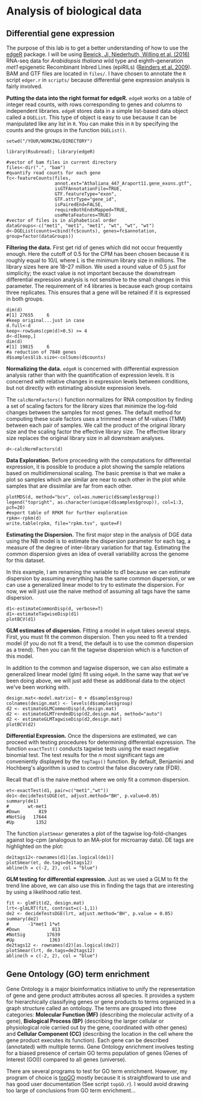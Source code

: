 # Analysis of biological data

## Differential gene expression

The purpose of this lab is to get a better understanding of how to use the [edgeR](https://bioconductor.org/packages/release/bioc/html/edgeR.html) package. I will be using [Bewick, Ji, Niederhuth, Willing et al. (2016)](https://www.ncbi.nlm.nih.gov/pubmed/27457936) RNA-seq data for _Arabidopsis thaliana_ wild type and eighth-generation _met1_ epigenetic Recombinant Inbred Lines (epiRILs) ([Reinders et al. 2009](https://www.ncbi.nlm.nih.gov/pubmed/19390088)). BAM and GTF files are located in `files/`. I have chosen to annotate the `R` script `edger.r` in `scripts/` because differential gene expression analysis is fairly involved.

__Putting the data into the right format for edgeR.__ `edgeR` works on a table of integer read counts, with rows corresponding to genes and columns to independent libraries. `edgeR` stores data in a simple list-based data object called a `DGEList`. This type of object is easy to use because it can be manipulated like any list in `R`. You can make this in `R` by specifying the counts and the groups in the function `DGEList()`.

```
setwd("/YOUR/WORKING/DIRECTORY")

library(Rsubread); library(edgeR)

#vector of bam files in current directory
files<-dir(".", "bam")
#quantify read counts for each gene
fc<-featureCounts(files,
                  annot.ext="Athaliana_447_Araport11.gene_exons.gtf",
                  isGTFAnnotationFile=TRUE,
                  GTF.featureType="exon",
                  GTF.attrType="gene_id",
                  isPairedEnd=FALSE,
                  requireBothEndsMapped=TRUE,
                  useMetaFeatures=TRUE)
#vector of files is in alphabetical order
dataGroups<-c("met1", "met1", "met1", "wt", "wt", "wt")
d<-DGEList(counts=cbind(fc$counts), genes=fc$annotation, group=factor(dataGroups))
```

__Filtering the data.__ First get rid of genes which did not occur frequently enough. Here the cutoff of 0.5 for the CPM has been chosen because it is roughly equal to 10/_L_ where _L_ is the minimum library size in millions. The library sizes here are 18–27 million. We used a round value of 0.5 just for simplicity; the exact value is not important because the downstream differential expression analysis is not sensitive to the small changes in this parameter. The requirement of ≥4 libraries is because each group contains three replicates. This ensures that a gene will be retained if it is expressed in both groups.

```
dim(d)
#[1] 27655     6
#keep original...just in case
d.full<-d
keep<-rowSums(cpm(d)>0.5) >= 4
d<-d[keep,]
dim(d)
#[1] 19815     6
#a reduction of 7840 genes
d$samples$lib.size<-colSums(d$counts)
```

__Normalizing the data.__ `edgeR` is concerned with differential expression analysis rather than with the quantification of expression levels. It is concerned with relative changes in expression levels between conditions, but not directly with estimating absolute expression levels.

The `calcNormFactors()` function normalizes for RNA composition by finding a set of scaling factors for the library sizes that minimize the log-fold changes between the samples for most genes. The default method for computing these scale factors uses a trimmed mean of M-values (TMM) between each pair of samples. We call the product of the original library size and the scaling factor the effective library size. The effective library size replaces the original library size in all downsteam analyses.

```
d<-calcNormFactors(d)
```

__Data Exploration.__ Before proceeding with the computations for differential expression, it is possible to produce a plot showing the sample relations based on multidimensional scaling. The basic premise is that we make a plot so samples which are similar are near to each other in the plot while samples that are dissimilar are far from each other.

```
plotMDS(d, method="bcv", col=as.numeric(d$samples$group))
legend("topright", as.character(unique(d$samples$group)), col=1:3, pch=20)
#export table of RPKM for further exploration
rpkm<-rpkm(d)
write.table(rpkm, file="rpkm.tsv", quote=F)
```

__Estimating the Dispersion.__ The first major step in the analysis of DGE data using the NB model is to estimate the dispersion parameter for each tag, a measure of the degree of inter-library variation for that tag. Estimating the common dispersion gives an idea of overall variability across the genome for this dataset.

In this example, I am renaming the variable to d1 because we can estimate dispersion by assuming everything has the same common dispersion, or we can use a generalized linear model to try to estimate the dispersion. For now, we will just use the naive method of assuming all tags have the same dispersion.

```
d1<-estimateCommonDisp(d, verbose=T)
d1<-estimateTagwiseDisp(d1)
plotBCV(d1)
```

__GLM estimates of dispersion.__ Fitting a model in `edgeR` takes several steps. First, you must fit the common dispersion. Then you need to fit a trended model (if you do not fit a trend, the default is to use the common dispersion as a trend). Then you can fit the tagwise dispersion which is a function of this model.

In addition to the common and tagwise disperson, we can also estimate a generalized linear model (glm) fit using `edgeR`. In the same way that we've been doing above, we will just add these as additional data to the object we've been working with.

```
design.mat<-model.matrix(~ 0 + d$samples$group)
colnames(design.mat) <- levels(d$samples$group)
d2 <- estimateGLMCommonDisp(d,design.mat)
d2 <- estimateGLMTrendedDisp(d2,design.mat, method="auto")
d2 <- estimateGLMTagwiseDisp(d2,design.mat)
plotBCV(d2)
```

__Differential Expression.__ Once the dispersions are estimated, we can proceed with testing procedures for determining differential expression. The function `exactTest()` conducts tagwise tests using the exact negative binomial test. The test results for the _n_ most significant tags are conveniently displayed by the `topTags()` function. By default, Benjamini and Hochberg's algorithm is used to control the false discovery rate (FDR).

Recall that d1 is the naive method where we only fit a common dispersion.

```
et<-exactTest(d1, pair=c("met1","wt"))
de1<-decideTestsDGE(et, adjust.method="BH", p.value=0.05)
summary(de1)
#       wt-met1
#Down       819
#NotSig   17644
#Up        1352
```

The function `plotSmear` generates a plot of the tagwise log-fold-changes against log-cpm (analogous to an MA-plot for microarray data). DE tags are highlighted on the plot:

```
de1tags12<-rownames(d1)[as.logical(de1)] 
plotSmear(et, de.tags=de1tags12)
abline(h = c(-2, 2), col = "blue")
```

__GLM testing for differential expression.__ Just as we used a GLM to fit the trend line above, we can also use this in finding the tags that are interesting by using a likelihood ratio test.

```
fit <- glmFit(d2, design.mat)
lrt<-glmLRT(fit, contrast=c(-1,1))
de2 <- decideTestsDGE(lrt, adjust.method="BH", p.value = 0.05)
summary(de2)
#       -1*met1 1*wt
#Down            813
#NotSig        17639
#Up             1363
de2tags12 <- rownames(d2)[as.logical(de2)]
plotSmear(lrt, de.tags=de2tags12)
abline(h = c(-2, 2), col = "blue")
```

## Gene Ontology (GO) term enrichment

Gene Ontology is a major bioinformatics initiative to unify the representation of gene and gene product attributes across all species. It provides a system for hierarchically classifying genes or gene products to terms organized in a graph structure called an ontology. The terms are grouped into three categories: __Molecular Function (MF)__ (describing the molecular activity of a gene), __Biological Process (BP)__ (describing the larger cellular or physiological role carried out by the gene, coordinated with other genes) and __Cellular Component (CC)__ (describing the location in the cell where the gene product executes its function). Each gene can be described (annotated) with multiple terms. Gene Ontology enrichment involves testing for a biased presence of certain GO terms population of genes (Genes of Interest (GOI)) compared to all genes (universe).

There are several programs to test for GO term enrichment. However, my program of choice is [topGO](http://bioconductor.org/packages/release/bioc/html/topGO.html) mostly because it is straightfoward to use and has good user documentation (See script `topGO.r`). I would avoid drawing too large of conclusions from GO term enrichment...
